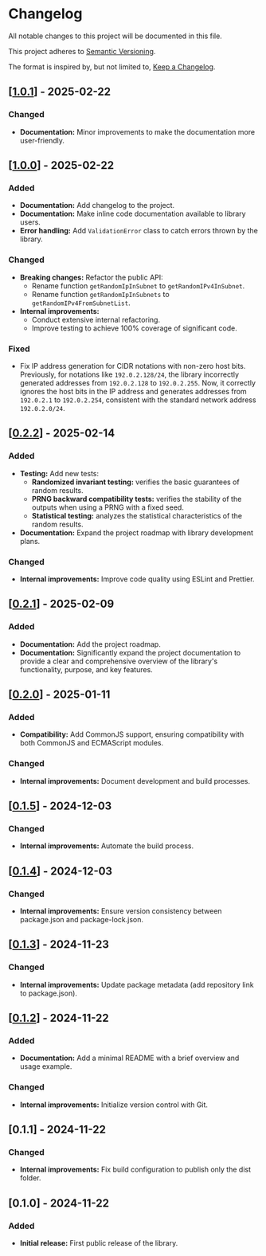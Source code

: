 # Changelog

All notable changes to this project will be documented in this file.

This project adheres to [Semantic Versioning](https://semver.org/spec/v2.0.0.html).

The format is inspired by, but not limited to, [Keep a Changelog](https://keepachangelog.com/en/1.1.0/).

## [[1.0.1](https://github.com/alexander-krjuchkov/random-ip-in-subnet/compare/v1.0.0...v1.0.1)] - 2025-02-22

### Changed

- **Documentation:** Minor improvements to make the documentation more user-friendly.

## [[1.0.0](https://github.com/alexander-krjuchkov/random-ip-in-subnet/compare/v0.2.2...v1.0.0)] - 2025-02-22

### Added

- **Documentation:** Add changelog to the project.
- **Documentation:** Make inline code documentation available to library users.
- **Error handling:** Add `ValidationError` class to catch errors thrown by the library.

### Changed

- **Breaking changes:** Refactor the public API:
  - Rename function `getRandomIpInSubnet` to `getRandomIPv4InSubnet`.
  - Rename function `getRandomIpInSubnets` to `getRandomIPv4FromSubnetList`.
- **Internal improvements:**
  - Conduct extensive internal refactoring.
  - Improve testing to achieve 100% coverage of significant code.

### Fixed

- Fix IP address generation for CIDR notations with non-zero host bits. Previously, for notations like `192.0.2.128/24`, the library incorrectly generated addresses from `192.0.2.128` to `192.0.2.255`. Now, it correctly ignores the host bits in the IP address and generates addresses from `192.0.2.1` to `192.0.2.254`, consistent with the standard network address `192.0.2.0/24`.

## [[0.2.2](https://github.com/alexander-krjuchkov/random-ip-in-subnet/compare/v0.2.1...v0.2.2)] - 2025-02-14

### Added

- **Testing:** Add new tests:
  - **Randomized invariant testing:** verifies the basic guarantees of random results.
  - **PRNG backward compatibility tests:** verifies the stability of the outputs when using a PRNG with a fixed seed.
  - **Statistical testing:** analyzes the statistical characteristics of the random results.
- **Documentation:** Expand the project roadmap with library development plans.

### Changed

- **Internal improvements:** Improve code quality using ESLint and Prettier.

## [[0.2.1](https://github.com/alexander-krjuchkov/random-ip-in-subnet/compare/v0.2.0...v0.2.1)] - 2025-02-09

### Added

- **Documentation:** Add the project roadmap.
- **Documentation:** Significantly expand the project documentation to provide a clear and comprehensive overview of the library's functionality, purpose, and key features.

## [[0.2.0](https://github.com/alexander-krjuchkov/random-ip-in-subnet/compare/cbdb233...v0.2.0)] - 2025-01-11

### Added

- **Compatibility:** Add CommonJS support, ensuring compatibility with both CommonJS and ECMAScript modules.

### Changed

- **Internal improvements:** Document development and build processes.

## [[0.1.5](https://github.com/alexander-krjuchkov/random-ip-in-subnet/compare/d95b6eb...cbdb233)] - 2024-12-03

### Changed

- **Internal improvements:** Automate the build process.

## [[0.1.4](https://github.com/alexander-krjuchkov/random-ip-in-subnet/compare/0f49287...d95b6eb)] - 2024-12-03

### Changed

- **Internal improvements:** Ensure version consistency between package.json and package-lock.json.

## [[0.1.3](https://github.com/alexander-krjuchkov/random-ip-in-subnet/compare/536da93...0f49287)] - 2024-11-23

### Changed

- **Internal improvements:** Update package metadata (add repository link to package.json).

## [[0.1.2](https://github.com/alexander-krjuchkov/random-ip-in-subnet/commit/536da9355022ea7ab785750a88577898ad5bb004)] - 2024-11-22

### Added

- **Documentation:** Add a minimal README with a brief overview and usage example.

### Changed

- **Internal improvements:** Initialize version control with Git.

## [0.1.1] - 2024-11-22

### Changed

- **Internal improvements:** Fix build configuration to publish only the dist folder.

## [0.1.0] - 2024-11-22

### Added

- **Initial release:** First public release of the library.
